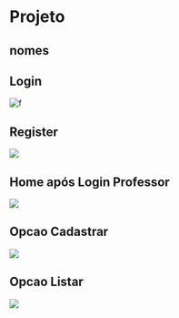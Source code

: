 # Projeto

## nomes

## Login 
![f]( https://github.com/Romenildo/ProjetoTDIG/blob/master/imgsGit/login.JPG)

## Register
![]( https://github.com/Romenildo/ProjetoTDIG/blob/master/imgsGit/register.JPG)

## Home após Login Professor
![](https://github.com/Romenildo/ProjetoTDIG/blob/master/imgsGit/home.JPG)
## Opcao Cadastrar
![](https://github.com/Romenildo/ProjetoTDIG/blob/master/imgsGit/cadastrarProjetos.JPG)
## Opcao Listar
![](https://github.com/Romenildo/ProjetoTDIG/blob/master/imgsGit/listarProjetos.JPG)
